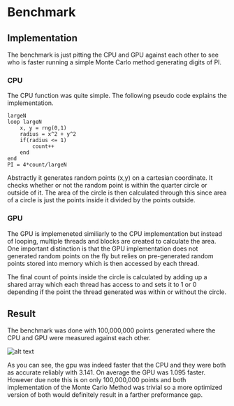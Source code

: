 # Benchmark

## Implementation
The benchmark is just pitting the CPU and GPU against each other to see who is faster running a simple Monte Carlo method generating digits of PI.
### CPU
The CPU function was quite simple. The following pseudo code explains the implementation.
~~~~
largeN
loop largeN
    x, y = rng(0,1)
    radius = x^2 + y^2
    if(radius <= 1)
        count++
    end
end
PI = 4*count/largeN
~~~~
Abstractly it generates random points (x,y) on a cartesian coordinate. It checks whether or not the random point is within the quarter circle or outside of it.
The area of the circle is then calculated through this since area of a circle is just the points inside it divided by the points outside.

### GPU

The GPU is implemeneted similiarly to the CPU implementation but instead of looping, multiple threads and blocks are created to calculate the area. One important distinction is that the GPU implementation does not generated random points on the fly but relies on pre-generated random points stored into memory which is then accessed by each thread.

The final count of points inside the circle is calculated by adding up a shared array which each thread has access to and sets it to 1 or 0 depending if the point the thread generated was within or without the circle.

## Result
The benchmark was done with 100,000,000 points generated where the CPU and GPU were measured against each other.

![alt text](https://raw.githubusercontent.com/sfsu-698-spring-2019/final-project-woop/master/results.PNG?token=AFAPOBF7GBTLGM6B3DRTJQ2457GIY)

As you can see, the gpu was indeed faster that the CPU and they were both as accurate reliably with 3.141. On average the GPU was 1.095 faster. However due note this is on only 100,000,000 points and both implementation of the Monte Carlo Method was trivial so a more optimized version of both would definitely result in a farther preformance gap.